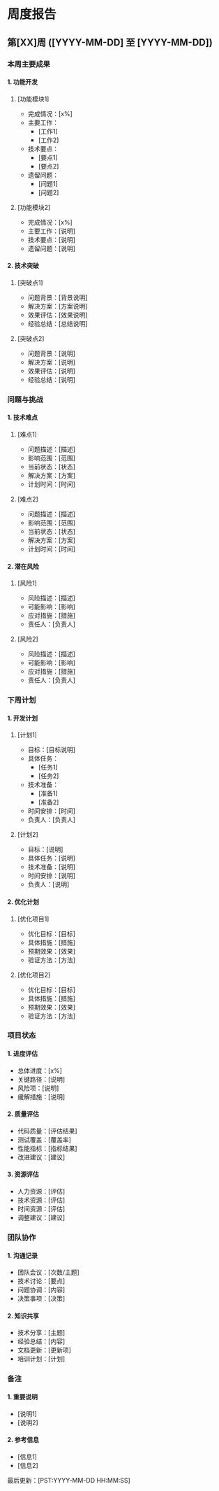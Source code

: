 # 周度报告

## 第[XX]周 ([YYYY-MM-DD] 至 [YYYY-MM-DD])

### 本周主要成果
#### 1. 功能开发
1. [功能模块1]
   - 完成情况：[x%]
   - 主要工作：
     * [工作1]
     * [工作2]
   - 技术要点：
     * [要点1]
     * [要点2]
   - 遗留问题：
     * [问题1]
     * [问题2]

2. [功能模块2]
   - 完成情况：[x%]
   - 主要工作：[说明]
   - 技术要点：[说明]
   - 遗留问题：[说明]

#### 2. 技术突破
1. [突破点1]
   - 问题背景：[背景说明]
   - 解决方案：[方案说明]
   - 效果评估：[效果说明]
   - 经验总结：[总结说明]

2. [突破点2]
   - 问题背景：[说明]
   - 解决方案：[说明]
   - 效果评估：[说明]
   - 经验总结：[说明]

### 问题与挑战
#### 1. 技术难点
1. [难点1]
   - 问题描述：[描述]
   - 影响范围：[范围]
   - 当前状态：[状态]
   - 解决方案：[方案]
   - 计划时间：[时间]

2. [难点2]
   - 问题描述：[描述]
   - 影响范围：[范围]
   - 当前状态：[状态]
   - 解决方案：[方案]
   - 计划时间：[时间]

#### 2. 潜在风险
1. [风险1]
   - 风险描述：[描述]
   - 可能影响：[影响]
   - 应对措施：[措施]
   - 责任人：[负责人]

2. [风险2]
   - 风险描述：[描述]
   - 可能影响：[影响]
   - 应对措施：[措施]
   - 责任人：[负责人]

### 下周计划
#### 1. 开发计划
1. [计划1]
   - 目标：[目标说明]
   - 具体任务：
     * [任务1]
     * [任务2]
   - 技术准备：
     * [准备1]
     * [准备2]
   - 时间安排：[时间]
   - 负责人：[负责人]

2. [计划2]
   - 目标：[说明]
   - 具体任务：[说明]
   - 技术准备：[说明]
   - 时间安排：[说明]
   - 负责人：[说明]

#### 2. 优化计划
1. [优化项目1]
   - 优化目标：[目标]
   - 具体措施：[措施]
   - 预期效果：[效果]
   - 验证方法：[方法]

2. [优化项目2]
   - 优化目标：[目标]
   - 具体措施：[措施]
   - 预期效果：[效果]
   - 验证方法：[方法]

### 项目状态
#### 1. 进度评估
- 总体进度：[x%]
- 关键路径：[说明]
- 风险项：[说明]
- 缓解措施：[说明]

#### 2. 质量评估
- 代码质量：[评估结果]
- 测试覆盖：[覆盖率]
- 性能指标：[指标结果]
- 改进建议：[建议]

#### 3. 资源评估
- 人力资源：[评估]
- 技术资源：[评估]
- 时间资源：[评估]
- 调整建议：[建议]

### 团队协作
#### 1. 沟通记录
- 团队会议：[次数/主题]
- 技术讨论：[要点]
- 问题协调：[内容]
- 决策事项：[决策]

#### 2. 知识共享
- 技术分享：[主题]
- 经验总结：[内容]
- 文档更新：[更新项]
- 培训计划：[计划]

### 备注
#### 1. 重要说明
- [说明1]
- [说明2]

#### 2. 参考信息
- [信息1]
- [信息2]

最后更新：[PST:YYYY-MM-DD HH:MM:SS] 